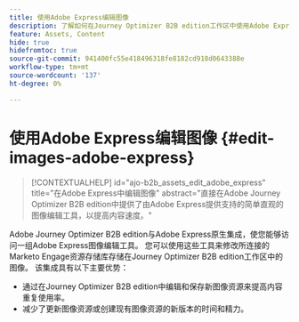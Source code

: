 ```yaml
---
title: 使用Adobe Express编辑图像
description: 了解如何在Journey Optimizer B2B edition工作区中使用Adobe Express编辑图像。
feature: Assets, Content
hide: true
hidefromtoc: true
source-git-commit: 941400fc55e418496318fe8182cd918d0643388e
workflow-type: tm+mt
source-wordcount: '137'
ht-degree: 0%

---
```


# 使用Adobe Express编辑图像 {#edit-images-adobe-express}

>[!CONTEXTUALHELP]
>id="ajo-b2b_assets_edit_adobe_express"
>title="在Adobe Express中编辑图像"
>abstract="直接在Adobe Journey Optimizer B2B edition中提供了由Adobe Express提供支持的简单直观的图像编辑工具，以提高内容速度。"

Adobe Journey Optimizer B2B edition与Adobe Express原生集成，使您能够访问一组Adobe Express图像编辑工具。 您可以使用这些工具来修改所连接的Marketo Engage资源存储库存储在Journey Optimizer B2B edition工作区中的图像。 该集成具有以下主要优势：

* 通过在Journey Optimizer B2B edition中编辑和保存新图像资源来提高内容重复使用率。
* 减少了更新图像资源或创建现有图像资源的新版本的时间和精力。
